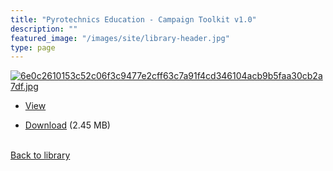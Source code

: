 ```yaml
---
title: "Pyrotechnics Education - Campaign Toolkit v1.0"
description: ""
featured_image: "/images/site/library-header.jpg"
type: page
---
```


<a href="https://drive.google.com/uc?export=view&id=1xMgA-dPg7q9qrp_bmmqknVmfVNyavKvm" target="_blank">![6e0c2610153c52c06f3c9477e2cff63c7a91f4cd346104acb9b5faa30cb2a7df.jpg](https://drive.google.com/uc?export=view&id=1ERN4Lf3ByCjtjMctnBxdU9i0htoWBKSO)</a>
* <a href="https://drive.google.com/uc?export=view&id=1xMgA-dPg7q9qrp_bmmqknVmfVNyavKvm" target="_blank">View</a>

* [Download](https://drive.google.com/uc?export=download&id=1xMgA-dPg7q9qrp_bmmqknVmfVNyavKvm) (2.45 MB)

<br />[Back to library](/library/)
